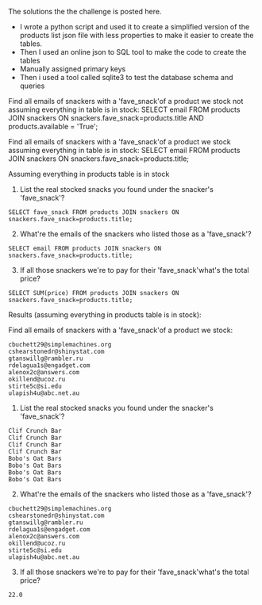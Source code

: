 The solutions the the challenge is posted here. 

- I wrote a python script and used it to create a simplified version of the products list json file with less properties to make it easier to create the tables. 
- Then I used an online json to SQL tool to make the code to create the tables 
- Manually assigned primary keys
- Then i used a tool called sqlite3 to test the database schema and queries

Find all emails of snackers with a 'fave_snack'of a product we stock not assuming everything in table is in stock:
SELECT email FROM products JOIN snackers ON snackers.fave_snack=products.title AND products.available = 'True';

Find all emails of snackers with a 'fave_snack'of a product we stock assuming everything in table is in stock:
SELECT email FROM products JOIN snackers ON snackers.fave_snack=products.title;

Assuming everything in products table is in stock
1) List the real stocked snacks you found under the snacker's 'fave_snack'?
```
SELECT fave_snack FROM products JOIN snackers ON snackers.fave_snack=products.title;
```

2) What're the emails of the snackers who listed those as a 'fave_snack'?
```
SELECT email FROM products JOIN snackers ON snackers.fave_snack=products.title;
```

3) If all those snackers we're to pay for their 'fave_snack'what's the total price?
```
SELECT SUM(price) FROM products JOIN snackers ON snackers.fave_snack=products.title;
```

Results (assuming everything in products table is in stock):

Find all emails of snackers with a 'fave_snack'of a product we stock:
```
cbuchett29@simplemachines.org
cshearstonedr@shinystat.com
gtanswillg@rambler.ru
rdelagua1s@engadget.com
alenox2c@answers.com
okillend@ucoz.ru
stirte5c@si.edu
ulapish4u@abc.net.au
```

1) List the real stocked snacks you found under the snacker's 'fave_snack'?
```
Clif Crunch Bar
Clif Crunch Bar
Clif Crunch Bar
Clif Crunch Bar
Bobo's Oat Bars
Bobo's Oat Bars
Bobo's Oat Bars
Bobo's Oat Bars
```

2) What're the emails of the snackers who listed those as a 'fave_snack'?
```
cbuchett29@simplemachines.org
cshearstonedr@shinystat.com
gtanswillg@rambler.ru
rdelagua1s@engadget.com
alenox2c@answers.com
okillend@ucoz.ru
stirte5c@si.edu
ulapish4u@abc.net.au
```

3) If all those snackers we're to pay for their 'fave_snack'what's the total price?
```
22.0
```


